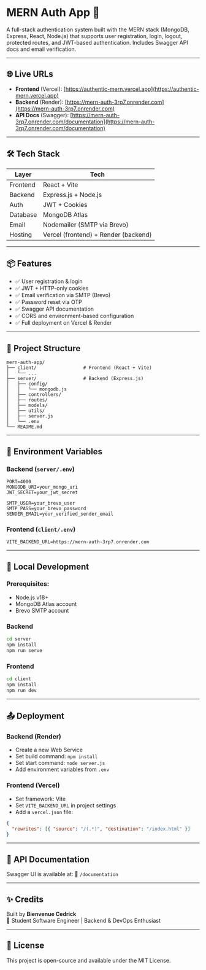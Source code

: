 # MERN Auth App 🔐

A full-stack authentication system built with the MERN stack (MongoDB, Express, React, Node.js) that supports user registration, login, logout, protected routes, and JWT-based authentication. Includes Swagger API docs and email verification.

---

## 🌐 Live URLs

- **Frontend** (Vercel): [https://authentic-mern.vercel.app](https://authentic-mern.vercel.app)
- **Backend** (Render): [https://mern-auth-3rp7.onrender.com](https://mern-auth-3rp7.onrender.com)
- **API Docs** (Swagger): [https://mern-auth-3rp7.onrender.com/documentation](https://mern-auth-3rp7.onrender.com/documentation)

---

## 🛠️ Tech Stack

| Layer    | Tech                                 |
| -------- | ------------------------------------ |
| Frontend | React + Vite                         |
| Backend  | Express.js + Node.js                 |
| Auth     | JWT + Cookies                        |
| Database | MongoDB Atlas                        |
| Email    | Nodemailer (SMTP via Brevo)          |
| Hosting  | Vercel (frontend) + Render (backend) |

---

## 📦 Features

- ✅ User registration & login
- ✅ JWT + HTTP-only cookies
- ✅ Email verification via SMTP (Brevo)
- ✅ Password reset via OTP
- ✅ Swagger API documentation
- ✅ CORS and environment-based configuration
- ✅ Full deployment on Vercel & Render

---

## 📁 Project Structure

```
mern-auth-app/
├── client/                 # Frontend (React + Vite)
│   └── ...
├── server/                 # Backend (Express.js)
│   ├── config/
│   │   └── mongodb.js
│   ├── controllers/
│   ├── routes/
│   ├── models/
│   ├── utils/
│   ├── server.js
│   └── .env
└── README.md
```

---

## 🔐 Environment Variables

### Backend (`server/.env`)

```env
PORT=4000
MONGODB_URI=your_mongo_uri
JWT_SECRET=your_jwt_secret

SMTP_USER=your_brevo_user
SMTP_PASS=your_brevo_password
SENDER_EMAIL=your_verified_sender_email
```

### Frontend (`client/.env`)

```env
VITE_BACKEND_URL=https://mern-auth-3rp7.onrender.com
```

---

## 🚀 Local Development

### Prerequisites:

- Node.js v18+
- MongoDB Atlas account
- Brevo SMTP account

### Backend

```bash
cd server
npm install
npm run serve
```

### Frontend

```bash
cd client
npm install
npm run dev
```

---

## 📤 Deployment

### Backend (Render)

- Create a new Web Service
- Set build command: `npm install`
- Set start command: `node server.js`
- Add environment variables from `.env`

### Frontend (Vercel)

- Set framework: Vite
- Set `VITE_BACKEND_URL` in project settings
- Add a `vercel.json` file:

```json
{
  "rewrites": [{ "source": "/(.*)", "destination": "/index.html" }]
}
```

---

## 🧪 API Documentation

Swagger UI is available at:
📄 `/documentation`

---

## ✨ Credits

Built by **Bienvenue Cedrick**  
💼 Student Software Engineer | Backend & DevOps Enthusiast

---

## 📜 License

This project is open-source and available under the MIT License.
